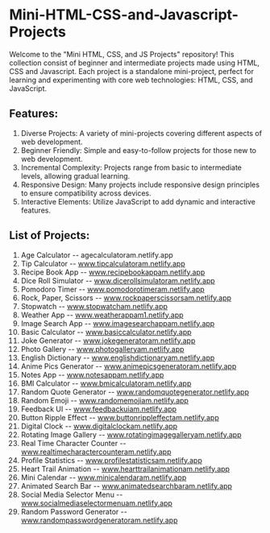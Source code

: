 # Mini-HTML-CSS-and-Javascript-Projects
Welcome to the "Mini HTML, CSS, and JS Projects" repository!
This collection consist of beginner and intermediate projects made using HTML, CSS and Javascript. Each project is a standalone mini-project, perfect for learning and experimenting with core web technologies: HTML, CSS, and JavaScript.

## Features:
1. Diverse Projects: A variety of mini-projects covering different aspects of web development.
2. Beginner Friendly: Simple and easy-to-follow projects for those new to web development.
3. Incremental Complexity: Projects range from basic to intermediate levels, allowing gradual learning.
4. Responsive Design: Many projects include responsive design principles to ensure compatibility across devices.
5. Interactive Elements: Utilize JavaScript to add dynamic and interactive features.

## List of Projects:
1. Age Calculator -- agecalculatoram.netlify.app
2. Tip Calculator -- www.tipcalculatoram.netlify.app
3. Recipe Book App -- www.recipebookappam.netlify.app
4. Dice Roll Simulator -- www.dicerollsimulatoram.netlify.app
5. Pomodoro Timer -- www.pomodorotimeram.netlify.app
6. Rock, Paper, Scissors -- www.rockpaperscissorsam.netlify.app
7. Stopwatch -- www.stopwatcham.netlify.app
8. Weather App -- www.weatherappam1.netlify.app
9. Image Search App -- www.imagesearchappam.netlify.app
10. Basic Calculator -- www.basiccalculator.netlify.app
11. Joke Generator -- www.jokegeneratoram.netlify.app
12. Photo Gallery -- www.photogalleryam.netlify.app
13. English Dictionary -- www.englishdictionaryam.netlify.app
14. Anime Pics Generator -- www.animepicsgeneratoram.netlify.app
15. Notes App -- www.notesappam.netlify.app
16. BMI Calculator -- www.bmicalculatoram.netlify.app
17. Random Quote Generator -- www.randomquotegenerator.netlify.app
18. Random Emoji -- www.randomemojiam.netlify.app
19. Feedback UI -- www.feedbackuiam.netlify.app
20. Button Ripple Effect -- www.buttonrippleffectam.netlify.app
21. Digital Clock -- www.digitalclockam.netlify.app
22. Rotating Image Gallery -- www.rotatingimagegalleryam.netlify.app
23. Real Time Character Counter -- www.realtimecharactercounteram.netlify.app
24. Profile Statistics -- www.profilestatisticsam.netlify.app
25. Heart Trail Animation -- www.hearttrailanimationam.netlify.app
26. Mini Calendar -- www.minicalendaram.netlify.app
27. Animated Search Bar -- www.animatedsearchbaram.netlify.app
28. Social Media Selector Menu -- www.socialmediaselectormenuam.netlify.app
29. Random Password Generator -- www.randompasswordgeneratoram.netlify.app
